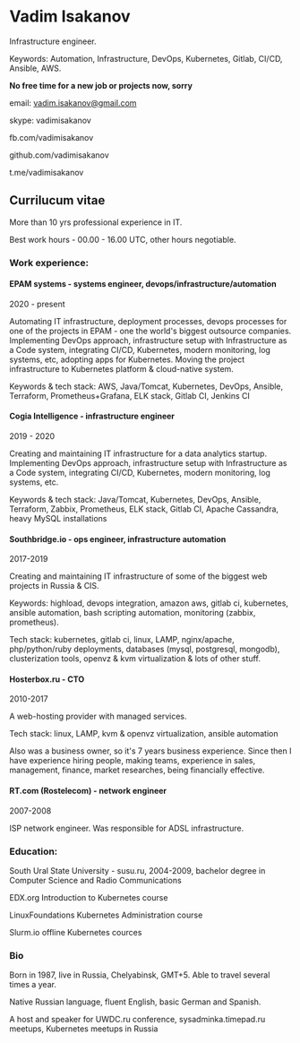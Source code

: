 # Vadim Isakanov
Infrastructure engineer.

Keywords: Automation, Infrastructure, DevOps, Kubernetes, Gitlab, CI/CD, Ansible, AWS.

**No free time for a new job or projects now, sorry**

email: vadim.isakanov@gmail.com

skype: vadimisakanov

fb.com/vadimisakanov

github.com/vadimisakanov

t.me/vadimisakanov


## Currilucum vitae

More than 10 yrs professional experience in IT.

Best work hours - 00.00 - 16.00 UTC, other hours negotiable.

### Work experience:

#### EPAM systems - systems engineer, devops/infrastructure/automation

2020 - present

Automating IT infrastructure, deployment processes, devops processes for one of the projects in EPAM - one the world's biggest outsource companies.
Implementing DevOps approach, infrastructure setup with Infrastructure as a Code system, integrating CI/CD, Kubernetes, modern monitoring, log systems, etc, adopting apps for Kubernetes. Moving the project infrastructure to Kubernetes platform & cloud-native system.

Keywords & tech stack: AWS, Java/Tomcat, Kubernetes, DevOps, Ansible, Terraform, Prometheus+Grafana, ELK stack, Gitlab CI, Jenkins CI

#### Cogia Intelligence - infrastructure engineer

2019 - 2020

Creating and maintaining IT infrastructure for a data analytics startup.
Implementing DevOps approach, infrastructure setup with Infrastructure as a Code system, integrating CI/CD, Kubernetes, modern monitoring, log systems, etc.

Keywords & tech stack: Java/Tomcat, Kubernetes, DevOps, Ansible, Terraform, Zabbix, Prometheus, ELK stack, Gitlab CI, Apache Cassandra, heavy MySQL installations

#### Southbridge.io - ops engineer, infrastructure automation

2017-2019

Creating and maintaining IT infrastructure of some of the biggest web projects in Russia & CIS.

Keywords: highload, devops integration, amazon aws, gitlab ci, kubernetes, ansible automation, bash scripting automation, monitoring (zabbix, prometheus).

Tech stack: kubernetes, gitlab ci, linux, LAMP, nginx/apache, php/python/ruby deployments, databases (mysql, postgresql, mongodb), clusterization tools, openvz & kvm virtualization & lots of other stuff.

#### Hosterbox.ru - CTO

2010-2017

A web-hosting provider with managed services.

Tech stack: linux, LAMP, kvm & openvz virtualization, ansible automation

Also was a business owner, so it's 7 years business experience. Since then I have experience hiring people, making teams, experience in sales, management, finance, market researches, being financially effective.

#### RT.com (Rostelecom) - network engineer

2007-2008

ISP network engineer. Was responsible for ADSL infrastructure.

### Education:

South Ural State University - susu.ru, 2004-2009, bachelor degree in Computer Science and Radio Communications

EDX.org Introduction to Kubernetes course

LinuxFoundations Kubernetes Administration course

Slurm.io offline Kubernetes cources

### Bio

Born in 1987, live in Russia, Chelyabinsk, GMT+5. Able to travel several times a year.

Native Russian language, fluent English, basic German and Spanish.

A host and speaker for UWDC.ru conference, sysadminka.timepad.ru meetups, Kubernetes meetups in Russia
